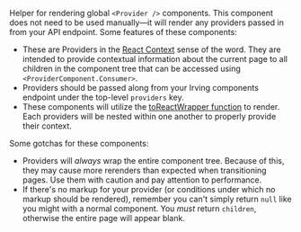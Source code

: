 Helper for rendering global `<Provider />` components. This component does not need to be used manually—it will render any providers passed in from your API endpoint. Some features of these components:
* These are Providers in the [React Context](https://reactjs.org/docs/context.html) sense of the word. They are intended to provide contextual information about the current page to all children in the component tree that can be accessed using `<ProviderComponent.Consumer>`.
* Providers should be passed along from your Irving components endpoint under the top-level `providers` key.
* These components will utilize the [toReactWrapper function](https://github.com/alleyinteractive/irving/tree/production/utils/toReactWrapper.js) to render. Each providers will be nested within one another to properly provide their context.

Some gotchas for these components:
* Providers will _always_ wrap the entire component tree. Because of this, they may cause more rerenders than expected when transitioning pages. Use them with caution and pay attention to performance.
* If there's no markup for your provider (or conditions under which no markup should be rendered), remember you can't simply return `null` like you might with a normal component. You _must_ return `children`, otherwise the entire page will appear blank.
